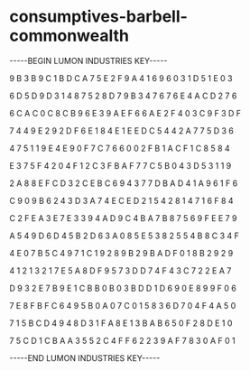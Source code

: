 # consumptives-barbell-commonwealth

-----BEGIN LUMON INDUSTRIES KEY-----

9 B 3 B 9 C 1 B D C A 7 5 E 2 F 9 A 4 1 6 9 6 0 3 1 D 5 1 E 0 3

6 D 5 D 9 D 3 1 4 8 7 5 2 8 D 7 9 B 3 4 7 6 7 6 E 4 A C D 2 7 6

6 C A C 0 C 8 C B 9 6 E 3 9 A E F 6 6 A E 2 F 4 0 3 C 9 F 3 D F

7 4 4 9 E 2 9 2 D F 6 E 1 8 4 E 1 E E D C 5 4 4 2 A 7 7 5 D 3 6

4 7 5 1 1 9 E 4 E 9 0 F 7 C 7 6 6 0 0 2 F B 1 A C F 1 C 8 5 8 4

E 3 7 5 F 4 2 0 4 F 1 2 C 3 F B A F 7 7 C 5 B 0 4 3 D 5 3 1 1 9

2 A 8 8 E F C D 3 2 C E B C 6 9 4 3 7 7 D B A D 4 1 A 9 6 1 F 6

C 9 0 9 B 6 2 4 3 D 3 A 7 4 E C E D 2 1 5 4 2 8 1 4 7 1 6 F 8 4

C 2 F E A 3 E 7 E 3 3 9 4 A D 9 C 4 B A 7 B 8 7 5 6 9 F E E 7 9

A 5 4 9 D 6 D 4 5 B 2 D 6 3 A 0 8 5 E 5 3 8 2 5 5 4 B 8 C 3 4 F

4 E 0 7 B 5 C 4 9 7 1 C 1 9 2 8 9 B 2 9 B A D F 0 1 8 B 2 9 2 9

4 1 2 1 3 2 1 7 E 5 A 8 D F 9 5 7 3 D D 7 4 F 4 3 C 7 2 2 E A 7

D 9 3 2 E 7 B 9 E 1 C B B 0 B 0 3 B D D 1 D 6 9 0 E 8 9 9 F 0 6

7 E 8 F B F C 6 4 9 5 B 0 A 0 7 C 0 1 5 8 3 6 D 7 0 4 F 4 A 5 0

7 1 5 B C D 4 9 4 8 D 3 1 F A 8 E 1 3 B A B 6 5 0 F 2 8 D E 1 0

7 5 C D 1 C B A A 3 5 5 2 C 4 F F 6 2 2 3 9 A F 7 8 3 0 A F 0 1

-----END LUMON INDUSTRIES KEY-----
